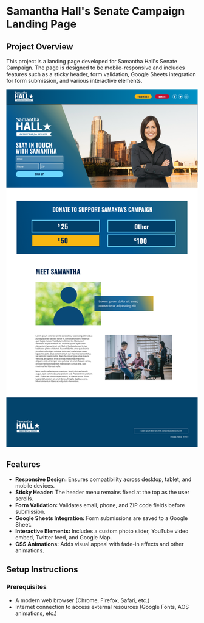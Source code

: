 # Samantha Hall's Senate Campaign Landing Page

## Project Overview

This project is a landing page developed for Samantha Hall's Senate Campaign. The page is designed to be mobile-responsive and includes features such as a sticky header, form validation, Google Sheets integration for form submission, and various interactive elements.

![Landing Page Screenshot](images/screenshot.png)

## Features

- **Responsive Design:** Ensures compatibility across desktop, tablet, and mobile devices.
- **Sticky Header:** The header menu remains fixed at the top as the user scrolls.
- **Form Validation:** Validates email, phone, and ZIP code fields before submission.
- **Google Sheets Integration:** Form submissions are saved to a Google Sheet.
- **Interactive Elements:** Includes a custom photo slider, YouTube video embed, Twitter feed, and Google Map.
- **CSS Animations:** Adds visual appeal with fade-in effects and other animations.

## Setup Instructions

### Prerequisites

- A modern web browser (Chrome, Firefox, Safari, etc.)
- Internet connection to access external resources (Google Fonts, AOS animations, etc.)

